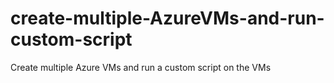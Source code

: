 # create-multiple-AzureVMs-and-run-custom-script
Create multiple Azure VMs and run a custom script on the VMs
